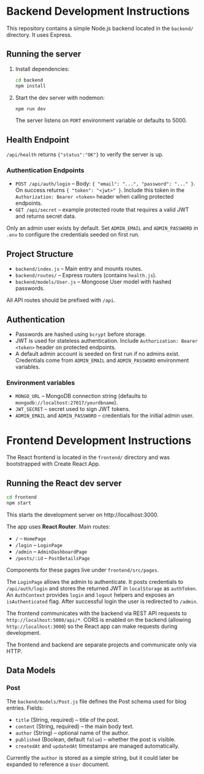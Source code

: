 # Backend Development Instructions

This repository contains a simple Node.js backend located in the `backend/` directory. It uses Express.

## Running the server

1. Install dependencies:
   ```bash
   cd backend
   npm install
   ```
2. Start the dev server with nodemon:
   ```bash
   npm run dev
   ```
   The server listens on `PORT` environment variable or defaults to 5000.

## Health Endpoint

`/api/health` returns `{"status":"OK"}` to verify the server is up.

### Authentication Endpoints

- `POST /api/auth/login` – Body: `{ "email": "...", "password": "..." }`. On success returns `{ "token": "<jwt>" }`. Include this token in the `Authorization: Bearer <token>` header when calling protected endpoints.
- `GET /api/secret` – example protected route that requires a valid JWT and returns secret data.

Only an admin user exists by default. Set `ADMIN_EMAIL` and `ADMIN_PASSWORD` in `.env` to configure the credentials seeded on first run.

## Project Structure

- `backend/index.js` – Main entry and mounts routes.
- `backend/routes/` – Express routers (contains `health.js`).
- `backend/models/User.js` – Mongoose User model with hashed passwords.

All API routes should be prefixed with `/api`.

## Authentication

- Passwords are hashed using `bcrypt` before storage.
- JWT is used for stateless authentication. Include `Authorization: Bearer <token>` header on protected endpoints.
- A default admin account is seeded on first run if no admins exist. Credentials come from `ADMIN_EMAIL` and `ADMIN_PASSWORD` environment variables.

### Environment variables

- `MONGO_URL` – MongoDB connection string (defaults to `mongodb://localhost:27017/yourdbname`).
- `JWT_SECRET` – secret used to sign JWT tokens.
- `ADMIN_EMAIL` and `ADMIN_PASSWORD` – credentials for the initial admin user.


# Frontend Development Instructions

The React frontend is located in the `frontend/` directory and was bootstrapped with Create React App.

## Running the React dev server

```bash
cd frontend
npm start
```

This starts the development server on http://localhost:3000.

The app uses **React Router**. Main routes:
- `/` – `HomePage`
- `/login` – `LoginPage`
- `/admin` – `AdminDashboardPage`
- `/posts/:id` – `PostDetailsPage`

Components for these pages live under `frontend/src/pages`.

The `LoginPage` allows the admin to authenticate. It posts credentials to
`/api/auth/login` and stores the returned JWT in `localStorage` as `authToken`.
An `AuthContext` provides `login` and `logout` helpers and exposes an
`isAuthenticated` flag. After successful login the user is redirected to
`/admin`.

The frontend communicates with the backend via REST API requests to `http://localhost:5000/api/*`. CORS is enabled on the backend (allowing `http://localhost:3000`) so the React app can make requests during development.

The frontend and backend are separate projects and communicate only via HTTP.

## Data Models

### Post

The `backend/models/Post.js` file defines the Post schema used for blog
entries. Fields:

- `title` (String, required) – title of the post.
- `content` (String, required) – the main body text.
- `author` (String) – optional name of the author.
- `published` (Boolean, default `false`) – whether the post is visible.
- `createdAt` and `updatedAt` timestamps are managed automatically.

Currently the `author` is stored as a simple string, but it could later be
expanded to reference a `User` document.
